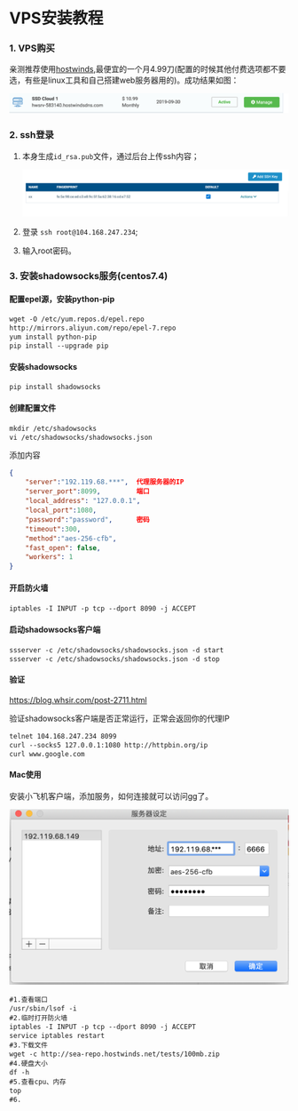 # VPS安装教程

### 1. VPS购买

亲测推荐使用[hostwinds](https://www.hostwinds.com/),最便宜的一个月4.99刀(配置的时候其他付费选项都不要选，有些是linux工具和自己搭建web服务器用的)。成功结果如图：

![howswids](./images/image-20190903143121896.png)

### 2. ssh登录

1. 本身生成`id_rsa.pub`文件，通过后台上传ssh内容；

   ![add sshkey](images/vps_add_ssh.png)

2. 登录 `ssh root@104.168.247.234`;

3. 输入root密码。

### 3. 安装shadowsocks服务(centos7.4)

#### 配置epel源，安装python-pip

```shell
wget -O /etc/yum.repos.d/epel.repo http://mirrors.aliyun.com/repo/epel-7.repo
yum install python-pip
pip install --upgrade pip
```

#### 安装shadowsocks

```
pip install shadowsocks
```

#### 创建配置文件

```shell
mkdir /etc/shadowsocks
vi /etc/shadowsocks/shadowsocks.json
```

添加内容

```json
{
    "server":"192.119.68.***",  代理服务器的IP
    "server_port":8099,         端口
    "local_address": "127.0.0.1",
    "local_port":1080,
    "password":"password",      密码
    "timeout":300,
    "method":"aes-256-cfb",
    "fast_open": false,
    "workers": 1
}
```

#### 开启防火墙

`iptables -I INPUT -p tcp --dport 8090 -j ACCEPT`

#### 启动shadowsocks客户端

```shell
ssserver -c /etc/shadowsocks/shadowsocks.json -d start  
ssserver -c /etc/shadowsocks/shadowsocks.json -d stop
```

#### 验证

https://blog.whsir.com/post-2711.html

验证shadowsocks客户端是否正常运行，正常会返回你的代理IP

```shell
telnet 104.168.247.234 8099
curl --socks5 127.0.0.1:1080 http://httpbin.org/ip
curl www.google.com
```

#### Mac使用

安装小飞机客户端，添加服务，如何连接就可以访问gg了。

![image-20190903144328942](./images/image-20190903144328942.png)



```shell
#1.查看端口
/usr/sbin/lsof -i
#2.临时打开防火墙
iptables -I INPUT -p tcp --dport 8090 -j ACCEPT
service iptables restart
#3.下载文件
wget -c http://sea-repo.hostwinds.net/tests/100mb.zip
#4.硬盘大小
df -h
#5.查看cpu、内存
top
#6.

```

